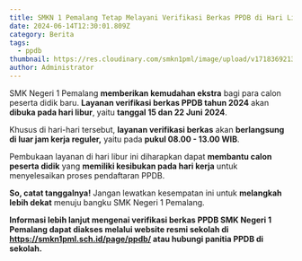 ```yaml
---
title: SMKN 1 Pemalang Tetap Melayani Verifikasi Berkas PPDB di Hari Libur
date: 2024-06-14T12:30:01.809Z
category: Berita
tags:
  - ppdb
thumbnail: https://res.cloudinary.com/smkn1pml/image/upload/v1718369213/Salinan_dari_Salinan_dari_Ungu_dan_Merah_Ilustrasi_3D_Pengumuman_Ujian_Instagram_Post_zb8mbz.png
author: Administrator
---
```

<!--StartFragment-->

SMK Negeri 1 Pemalang **memberikan kemudahan ekstra** bagi para calon peserta didik baru. **Layanan verifikasi berkas PPDB tahun 2024** akan **dibuka pada hari libur**, yaitu **tanggal 15 dan 22 Juni 2024**.

Khusus di hari-hari tersebut, **layanan verifikasi berkas** akan **berlangsung di luar jam kerja reguler,** yaitu pada **pukul 08.00 - 13.00 WIB**.

Pembukaan layanan di hari libur ini diharapkan dapat **membantu calon peserta didik** yang **memiliki kesibukan pada hari kerja** untuk menyelesaikan proses pendaftaran PPDB.

**So, catat tanggalnya!** Jangan lewatkan kesempatan ini untuk **melangkah lebih dekat** menuju bangku SMK Negeri 1 Pemalang.

**Informasi lebih lanjut mengenai verifikasi berkas PPDB SMK Negeri 1 Pemalang dapat diakses melalui website resmi sekolah di <https://smkn1pml.sch.id/page/ppdb/> atau hubungi panitia PPDB di sekolah.**

<!--EndFragment-->